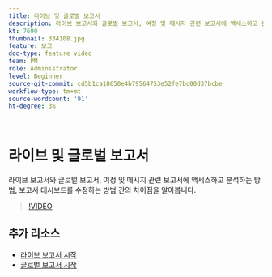 ```yaml
---
title: 라이브 및 글로벌 보고서
description: 라이브 보고서와 글로벌 보고서, 여정 및 메시지 관련 보고서에 액세스하고 분석하는 방법, 보고서 대시보드를 수정하는 방법 간의 차이점을 알아봅니다.  
kt: 7690
thumbnail: 334108.jpg
feature: 보고
doc-type: feature video
team: PM
role: Administrator
level: Beginner
source-git-commit: cd5b1ca18650e4b79564753e52fe7bc00d37bcbe
workflow-type: tm+mt
source-wordcount: '91'
ht-degree: 3%

---
```



# 라이브 및 글로벌 보고서

라이브 보고서와 글로벌 보고서, 여정 및 메시지 관련 보고서에 액세스하고 분석하는 방법, 보고서 대시보드를 수정하는 방법 간의 차이점을 알아봅니다.  

>[!VIDEO](https://video.tv.adobe.com/v/334108?quality=12)

## 추가 리소스

* [라이브 보고서 시작](https://experienceleague.adobe.com/docs/journey-optimizer/using/reporting/live-report/live-report.html)
* [글로벌 보고서 시작](https://experienceleague.adobe.com/docs/journey-optimizer/using/reporting/global-report/global-report.html)

